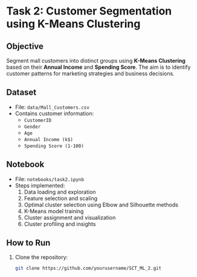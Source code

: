 # Task 2: Customer Segmentation using K-Means Clustering

## Objective
Segment mall customers into distinct groups using **K-Means Clustering** based on their **Annual Income** and **Spending Score**. The aim is to identify customer patterns for marketing strategies and business decisions.

## Dataset
- File: `data/Mall_Customers.csv`
- Contains customer information:
  - `CustomerID`
  - `Gender`
  - `Age`
  - `Annual Income (k$)`
  - `Spending Score (1-100)`

## Notebook
- File: `notebooks/task2.ipynb`
- Steps implemented:
  1. Data loading and exploration
  2. Feature selection and scaling
  3. Optimal cluster selection using Elbow and Silhouette methods
  4. K-Means model training
  5. Cluster assignment and visualization
  6. Cluster profiling and insights

## How to Run
1. Clone the repository:
   ```bash
   git clone https://github.com/yourusername/SCT_ML_2.git
